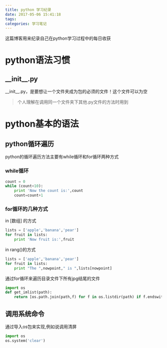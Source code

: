 ```yaml
---
title: python 学习纪录
date: 2017-05-06 15:41:18
tags:
categories: 学习笔记
---
```

这篇博客用来纪录自己在python学习过程中的每日收获
# python语法习惯
## \_\_init\_\_.py

\_\_init\_\_.py，是要想让一个文件夹成为包的必须的文件！这个文件可以为空
>个人理解在调用同一个文件夹下其他.py文件的方法时用到

# python基本的语法
## python循环遍历
python的循环遍历方法主要有while循环和for循环两种方式
### while循环
```python
count = 0
while (count<10):
    print 'Now the count is:',count
    count=count+1
```

### for循环的几种方式
in [数组] 的方式
```python
lists = ['apple','banana','pear']
for fruit in lists:
    print 'Now fruit is:',fruit
```
in rang()的方式
```python
lists = ['apple','banana','pear']
for fruit in lists:
    print "The ",nowpoint," is ",lists[nowpoint]
```
通过for循环来遍历目录文件下所有jpg结尾的文件
```python
import os
def get_imlist(path):
    return [os.path.join(path,f) for f in os.listdir(path) if f.endswith('.jpg')]
```

## 调用系统命令
通过导入os包来实现,例如说调用清屏
```python
import os  
os.system('clear')  
```
